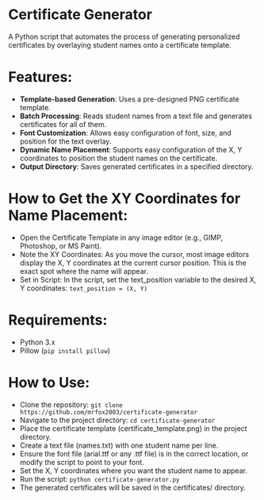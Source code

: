# Certificate Generator
A Python script that automates the process of generating personalized certificates by overlaying student names onto a certificate template.

# Features:
- **Template-based Generation**: Uses a pre-designed PNG certificate template.
- **Batch Processing**: Reads student names from a text file and generates certificates for all of them.
- **Font Customization**: Allows easy configuration of font, size, and position for the text overlay.
- **Dynamic Name Placement**: Supports easy configuration of the X, Y coordinates to position the student names on the certificate.
- **Output Directory**: Saves generated certificates in a specified directory.

# How to Get the XY Coordinates for Name Placement:
- Open the Certificate Template in any image editor (e.g., GIMP, Photoshop, or MS Paint).
- Note the XY Coordinates: As you move the cursor, most image editors display the X, Y coordinates at the current cursor position. This is the exact spot where the name will appear.
- Set in Script: In the script, set the text_position variable to the desired X, Y coordinates:
```text_position = (X, Y)```

# Requirements:
- Python 3.x
- Pillow (```pip install pillow```)

# How to Use:
- Clone the repository:
```git clone https://github.com/mrfox2003/certificate-generator```
- Navigate to the project directory:
```cd certificate-generator```
- Place the certificate template (certificate_template.png) in the project directory.
- Create a text file (names.txt) with one student name per line.
- Ensure the font file (arial.ttf or any .ttf file) is in the correct location, or modify the script to point to your font.
- Set the X, Y coordinates where you want the student name to appear.
- Run the script:
```python certificate-generator.py```
- The generated certificates will be saved in the certificates/ directory.
